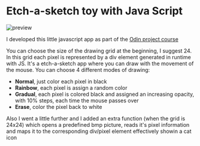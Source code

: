 # Etch-a-sketch toy with Java Script
![preview](https://user-images.githubusercontent.com/28983684/145704788-358ae63d-ccc0-46be-8d5d-5d8487325fa4.png)

I developed this little javascript app as part of the [Odin project course](https://www.theodinproject.com/paths/foundations/courses/foundations/lessons/etch-a-sketch-project)


You can choose the size of the drawing grid at the beginning, I suggest 24. In this grid each pixel is represented by a div element generated in runtime with JS.
It's a etch-a-sketch app where you can draw with the movement of the mouse. You can choose 4 different modes of drawing: 
- **Normal**, just color each pixel in black
- **Rainbow**, each pixel is assign a random color
- **Gradual**, each pixel is colored black and assigned an increasing opacity, with 10% steps, each time the mouse passes over
- **Erase**, color the pixel back to white

Also I went a little further and I added an extra function (when the grid is 24x24) which opens a predefined bmp picture, reads it's pixel information and maps it to the corresponding div/pixel element effectively showin a cat icon
